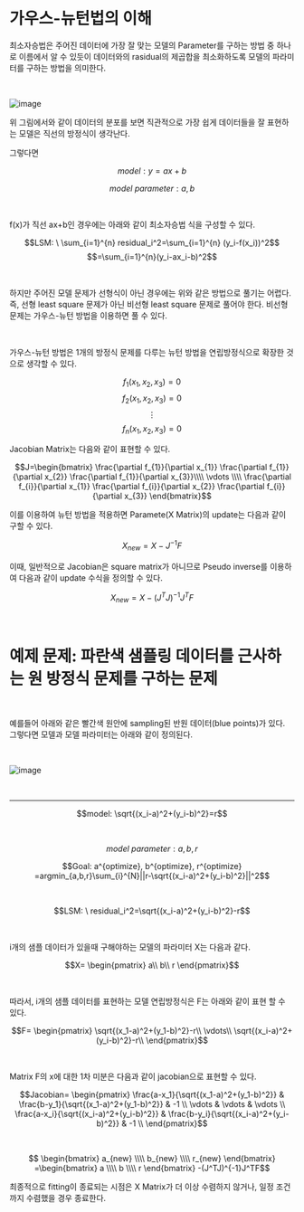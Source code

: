 # 가우스-뉴턴법의 이해

최소자승법은 주어진 데이터에 가장 잘 맞는 모델의 Parameter를 구하는 방법 중 하나로 이름에서 알 수 있듯이 데이터와의 rasidual의 제곱합을 최소화하도록 모델의 파라미터를 구하는 방법을 의미한다.

</br>

![image](https://user-images.githubusercontent.com/56625848/210483832-81f417c6-957e-45eb-878e-5c6d284c8a18.png)

위 그림에서와 같이 데이터의 분포를 보면 직관적으로 가장 쉽게 데이터들을 잘 표현하는 모델은 직선의 방정식이 생각난다. 

그렇다면 

$$model:y=ax+b$$

$$model\ parameter: a, b$$

</br>

f(x)가 직선 ax+b인 경우에는 아래와 같이 최소자승법 식을 구성할 수 있다.

$$LSM: \ \sum_{i=1}^{n} residual_i^2=\sum_{i=1}^{n} (y_i-f(x_i))^2$$
$$=\sum_{i=1}^{n}(y_i-ax_i-b)^2$$

</br>

하지만 주어진 모델 문제가 선형식이 아닌 경우에는 위와 같은 방법으로 풀기는 어렵다. 즉, 선형 least square 문제가 아닌 비선형 least square 문제로 풀어야 한다. 비선형 문제는 가우스-뉴턴 방법을 이용하면 풀 수 있다. 

</br>

가우스-뉴턴 방법은 1개의 방정식 문제를 다루는 뉴턴 방법을 연립방정식으로 확장한 것으로 생각할 수 있다.

$$f_1(x_1, x_2, x_3)=0$$
$$f_2(x_1, x_2, x_3)=0$$
$$\vdots$$
$$f_n(x_1, x_2, x_3)=0$$

Jacobian Matrix는 다음와 같이 표현할 수 있다.

$$J=\begin{bmatrix}
\frac{\partial f_{1}}{\partial x_{1}}   \frac{\partial f_{1}}{\partial x_{2}}     \frac{\partial f_{1}}{\partial x_{3}}\\\\
\vdots \\\\
\frac{\partial f_{i}}{\partial x_{1}}   \frac{\partial f_{i}}{\partial x_{2}}     \frac{\partial f_{i}}{\partial x_{3}}
\end{bmatrix}$$ 

이를 이용하여 뉴턴 방법을 적용하면 Paramete(X Matrix)의 update는 다음과 같이 구할 수 있다.

$$X_{new}=X-J^{-1}F$$

이때, 일반적으로 Jacobian은 square matrix가 아니므로 Pseudo inverse를 이용하여 다음과 같이 update 수식을 정의할 수 있다.

$$X_{new}=X-{(J^T J)}^{-1}J^TF$$

</br>

# 예제 문제: 파란색 샘플링 데이터를 근사하는 원 방정식 문제를 구하는 문제

</br>

예를들어 아래와 같은 빨간색 원안에 sampling된 반원 데이터(blue points)가 있다. 그렇다면 모델과 모델 파라미터는 아래와 같이 정의된다.


</br>

![image](https://user-images.githubusercontent.com/56625848/210484830-04f47d53-25c0-4158-8fe4-c23cb7faca89.png)

</br>

---

$$model: \sqrt{(x_i-a)^2+(y_i-b)^2}=r$$

</br>

$$model \ parameter: a, b, r$$

$$Goal: a^{optimize}, b^{optimize}, r^{optimize} =argmin_{a,b,r}\sum_{i}^{N}||r-\sqrt{(x_i-a)^2+(y_i-b)^2}||^2$$

</br>


$$LSM: \ residual_i^2=\sqrt{(x_i-a)^2+(y_i-b)^2}-r$$

</br>

i개의 샘플 데이터가 있을때 구해야하는 모델의 파라미터 X는 다음과 같다.

$$X=
 \begin{pmatrix}
  a\\
  b\\
  r
 \end{pmatrix}$$

</br>

따라서, i개의 샘플 데이터를 표현하는 모델 연립방정식은 F는 아래와 같이 표현 할 수 있다. 

 $$F=
 \begin{pmatrix}
  \sqrt{(x_1-a)^2+(y_1-b)^2}-r\\
  \vdots\\
  \sqrt{(x_i-a)^2+(y_i-b)^2}-r\\
 \end{pmatrix}$$
 
</br>

Matrix F의 x에 대한 1차 미분은 다음과 같이 jacobian으로 표현할 수 있다.

 $$Jacobian=
 \begin{pmatrix}
  \frac{a-x_1}{\sqrt{(x_1-a)^2+(y_1-b)^2}} & \frac{b-y_1}{\sqrt{(x_1-a)^2+(y_1-b)^2}} & -1 \\
  \vdots & \vdots & \vdots \\
  \frac{a-x_i}{\sqrt{(x_i-a)^2+(y_i-b)^2}} & \frac{b-y_i}{\sqrt{(x_i-a)^2+(y_i-b)^2}} & -1 \\
 \end{pmatrix}$$
 
</br>

$$ \begin{bmatrix}
a_{new} \\\\
b_{new} \\\\
r_{new}
\end{bmatrix} =\begin{bmatrix}
a \\\\
b \\\\
r
\end{bmatrix} -(J^TJ)^{-1}J^TF$$

최종적으로 fitting이 종료되는 시점은 X Matrix가 더 이상 수렴하지 않거나, 일정 조건까지 수렴했을 경우 종료한다.
